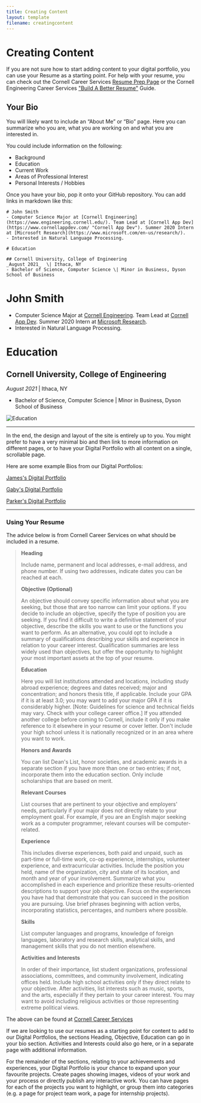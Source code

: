 ```yaml
---
title: Creating Content
layout: template
filename: creatingcontent
--- 
```


# Creating Content

If you are not sure how to start adding content to your digital portfolio, you can use your Resume as a starting point.
For help with your resume, you can check out the Cornell Career Services [Resume Prep Page](https://scl.cornell.edu/get-involved/career-services/resumes-and-interview-prep/resumes) or the Cornell Engineering Career Services ["Build A Better Resume"](https://www.engineering.cornell.edu/sites/default/files/departments/career%20services/Build%20A%20Better%20Resume-%20Technical-%20Fall%202017.ppt) Guide.

## Your Bio

You will likely want to include an “About Me” or “Bio” page. Here you can summarize who you are, what you are working on and what you are interested in.

You could include information on the following:
- Background
- Education
- Current Work
- Areas of Professional Interest
- Personal Interests / Hobbies 

Once you have your bio, pop it onto your GitHub repository. You can add links in markdown like this:

```
# John Smith
- Computer Science Major at [Cornell Engineering](https://www.engineering.cornell.edu/). Team Lead at [Cornell App Dev](https://www.cornellappdev.com/ "Cornell App Dev"). Summer 2020 Intern at [Microsoft Research](https://www.microsoft.com/en-us/research/).
- Interested in Natural Language Processing.

# Education

## Cornell University, College of Engineering
_August 2021_  \| Ithaca, NY
- Bachelor of Science, Computer Science \| Minor in Business, Dyson School of Business
```

# John Smith
- Computer Science Major at [Cornell Engineering](https://www.engineering.cornell.edu/). Team Lead at [Cornell App Dev](https://www.cornellappdev.com/ "Cornell App Dev"). Summer 2020 Intern at [Microsoft Research](https://www.microsoft.com/en-us/research/).
- Interested in Natural Language Processing.

# Education

## Cornell University, College of Engineering
_August 2021_  \| Ithaca, NY
- Bachelor of Science, Computer Science \| Minor in Business, Dyson School of Business


![Education](https://user-images.githubusercontent.com/22283357/127919491-298b7ccb-92b4-46f0-af26-6c9107401584.gif)



-----------


In the end, the design and layout of the site is entirely up to you. You might prefer to have a very minimal bio and then link to more information on different pages, or to have your Digital Portfolio with all content on a single, scrollable page.

Here are some example Bios from our Digital Portfolios:

[James's Digital Portfolio](https://jdweaver14.github.io/James/)

[Gaby's Digital Portfolio](https://gabriellehaam.github.io/aboutme)

[Parker's Digital Portfolio](https://pfeinerman311.github.io/about/)




-----------


### Using Your Resume

The advice below is from Cornell Career Services on what should be included in a resume.

> **Heading**
> 
> Include name, permanent and local addresses, e-mail address, and phone number. If using two addresses, indicate dates you can be reached at each.
> 
> **Objective (Optional)**
> 
> An objective should convey specific information about what you are seeking, but those that are too narrow can limit your options. If you decide to include an objective, specify the type of position you are seeking. If you find it difficult to write a definitive statement of your objective, describe the skills you want to use or the functions you want to perform. As an alternative, you could opt to include a summary of qualifications describing your skills and experience in relation to your career interest. Qualification summaries are less widely used than objectives, but offer the opportunity to highlight your most important assets at the top of your resume.
> 
> **Education**
> 
> Here you will list institutions attended and locations, including study abroad experience; degrees and dates received; major and concentration; and honors thesis title, if applicable. Include your GPA if it is at least 3.0; you may want to add your major GPA if it is considerably higher. [Note: Guidelines for science and technical fields may vary. Check with your college career office.] If you attended another college before coming to Cornell, include it only if you make reference to it elsewhere in your resume or cover letter. Don't include your high school unless it is nationally recognized or in an area where you want to work.
> 
> **Honors and Awards**
> 
> You can list Dean's List, honor societies, and academic awards in a separate section if you have more than one or two entries; if not, incorporate them into the education section. Only include scholarships that are based on merit.
> 
> **Relevant Courses**
> 
> List courses that are pertinent to your objective and employers' needs, particularly if your major does not directly relate to your employment goal. For example, if you are an English major seeking work as a computer programmer, relevant courses will be computer-related.
> 
> **Experience**
> 
> This includes diverse experiences, both paid and unpaid, such as part-time or full-time work, co-op experience, internships, volunteer experience, and extracurricular activities. Include the position you held, name of the organization, city and state of its location, and month and year of your involvement. Summarize what you accomplished in each experience and prioritize these results-oriented descriptions to support your job objective. Focus on the experiences you have had that demonstrate that you can succeed in the position you are pursuing. Use brief phrases beginning with action verbs, incorporating statistics, percentages, and numbers where possible.
> 
> **Skills**
> 
> List computer languages and programs, knowledge of foreign languages, laboratory and research skills, analytical skills, and management skills that you do not mention elsewhere.
> 
> **Activities and Interests**
> 
> In order of their importance, list student organizations, professional associations, committees, and community involvement, indicating offices held. Include high school activities only if they direct relate to your objective. After activities, list interests such as music, sports, and the arts, especially if they pertain to your career interest. You may want to avoid including religious activities or those representing extreme political views.

The above can be found at [Cornell Career Services](https://scl.cornell.edu/get-involved/career-services/resumes-and-interview-prep/resumes "Resume Prep by Cornell Career Services")

If we are looking to use our resumes as a starting point for content to add to our Digital Portfolios, the sections Heading, Objective, Education can go in your bio section. Activities and Interests could also go here, or in a separate page with additional information. 

For the remainder of the sections, relating to your achievements and experiences, your Digital Portfolio is your chance to expand upon your favourite projects. Create pages showing images, videos of your work and your process or directly publish any interactive work. You can have pages for each of the projects you want to highlight, or group them into categories (e.g. a page for project team work, a page for internship projects).

